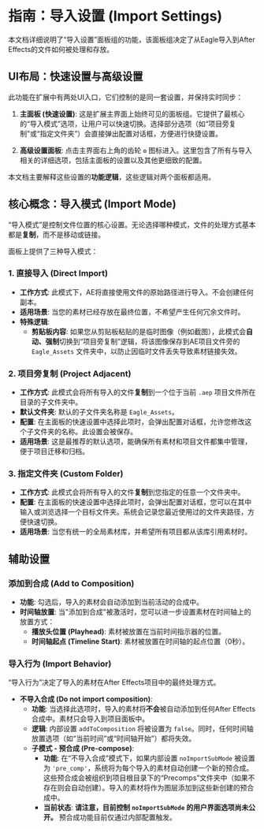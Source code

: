 # 指南：导入设置 (Import Settings)

本文档详细说明了“导入设置”面板组的功能，该面板组决定了从Eagle导入到After Effects的文件如何被处理和存放。

## UI布局：快速设置与高级设置

此功能在扩展中有两处UI入口，它们控制的是同一套设置，并保持实时同步：

1.  **主面板 (快速设置)**: 这是扩展主界面上始终可见的面板组。它提供了最核心的“导入模式”选项，让用户可以快速切换。选择部分选项（如“项目旁复制”或“指定文件夹”）会直接弹出配置对话框，方便进行快捷设置。

2.  **高级设置面板**: 点击主界面右上角的齿轮 `⚙️` 图标进入。这里包含了所有与导入相关的详细选项，包括主面板的设置以及其他更细致的配置。

本文档主要解释这些设置的**功能逻辑**，这些逻辑对两个面板都适用。

## 核心概念：导入模式 (Import Mode)

“导入模式”是控制文件位置的核心设置。无论选择哪种模式，文件的处理方式基本都是**复制**，而不是移动或链接。

面板上提供了三种导入模式：

### 1. 直接导入 (Direct Import)

-   **工作方式**: 此模式下，AE将直接使用文件的原始路径进行导入。不会创建任何副本。
-   **适用场景**: 当您的素材已经存放在最终位置，不希望产生任何冗余文件时。
-   **特殊逻辑**:
    -   **剪贴板内容**: 如果您从剪贴板粘贴的是临时图像（例如截图），此模式会**自动、强制**切换到“项目旁复制”逻辑，将该图像保存到AE项目文件旁的 `Eagle_Assets` 文件夹中，以防止因临时文件丢失导致素材链接失效。

### 2. 项目旁复制 (Project Adjacent)

-   **工作方式**: 此模式会将所有导入的文件**复制**到一个位于当前 `.aep` 项目文件所在目录的子文件夹中。
-   **默认文件夹**: 默认的子文件夹名称是 `Eagle_Assets`。
-   **配置**: 在主面板的快速设置中选择此项时，会弹出配置对话框，允许您修改这个子文件夹的名称。此设置会被保存。
-   **适用场景**: 这是最推荐的默认选项，能确保所有素材和项目文件都集中管理，便于项目迁移和归档。

### 3. 指定文件夹 (Custom Folder)

-   **工作方式**: 此模式会将所有导入的文件**复制**到您指定的任意一个文件夹中。
-   **配置**: 在主面板的快速设置中选择此项时，会弹出配置对话框，您可以在其中输入或浏览选择一个目标文件夹。系统会记录您最近使用过的文件夹路径，方便快速切换。
-   **适用场景**: 当您有统一的全局素材库，并希望所有项目都从该库引用素材时。

## 辅助设置

### 添加到合成 (Add to Composition)

-   **功能**: 勾选后，导入的素材会自动添加到当前活动的合成中。
-   **时间轴放置**: 当"添加到合成"被激活时，您可以进一步设置素材在时间轴上的放置方式：
    -   **播放头位置 (Playhead)**: 素材被放置在当前时间指示器的位置。
    -   **时间轴起点 (Timeline Start)**: 素材被放置在时间轴的起点位置（0秒）。

### 导入行为 (Import Behavior)

“导入行为”决定了导入的素材在After Effects项目中的最终处理方式。

-   **不导入合成 (Do not import composition)**:
    -   **功能**: 当选择此选项时，导入的素材将**不会**被自动添加到任何After Effects合成中。素材只会导入到项目面板中。
    -   **逻辑**: 内部设置 `addToComposition` 将被设置为 `false`。同时，任何时间轴放置选项（如“当前时间”或“时间轴开始”）都将失效。
    -   **子模式 - 预合成 (Pre-compose)**:
        -   **功能**: 在“不导入合成”模式下，如果内部设置 `noImportSubMode` 被设置为 `'pre_comp'`，系统将为每个导入的素材自动创建一个新的预合成。这些预合成会被组织到项目根目录下的“Precomps”文件夹中（如果不存在则会自动创建）。导入的素材将作为图层添加到这些新创建的预合成中。
        -   **当前状态**: **请注意，目前控制 `noImportSubMode` 的用户界面选项尚未公开。** 预合成功能目前仅通过内部配置触发。
